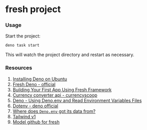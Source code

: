 # fresh project

### Usage

Start the project:

```
deno task start
```

This will watch the project directory and restart as necessary.

### Resources

1. [Installing Deno on Ubuntu](https://darryldias.me/2020/deno-on-ubuntu/)
2. [Fresh Deno - official](https://fresh.deno.dev/)
3. [Building Your First App Using Fresh Framework](https://www.thisdot.co/blog/building-your-first-app-using-fresh-framework)
4. [Currency converter api - currencyscoop](https://currencyscoop.com/)
5. [Deno - Using Deno.env and Read Environment Variables Files](https://www.woolha.com/tutorials/deno-using-deno-env-and-read-environment-variables-files)
6. [Dotenv - deno official](https://deno.land/x/dotenv@v3.2.0)
7. [Where does `Deno.env` got its data from?](https://stackoverflow.com/questions/61873926/where-does-deno-env-got-its-data-from)
8. [Tailwind v1](https://v1.tailwindcss.com/docs/text-color)
9. [Model github for fresh](https://github.com/bitfumes/fresh-deno-framework-course-2022)
